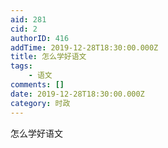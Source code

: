 ```yaml
---
aid: 281
cid: 2
authorID: 416
addTime: 2019-12-28T18:30:00.000Z
title: 怎么学好语文
tags:
    - 语文
comments: []
date: 2019-12-28T18:30:00.000Z
category: 时政
---
```


怎么学好语文
